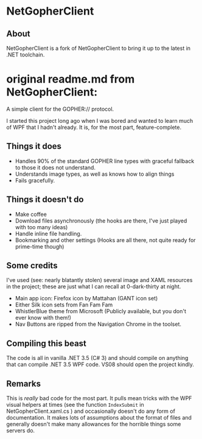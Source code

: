 NetGopherClient 
===============
About
---------------
NetGopherClient is a fork of NetGopherClient to bring it up to the latest in .NET toolchain.

original readme.md from NetGopherClient:
===============

A simple client for the GOPHER:// protocol.

I started this project long ago when I was bored and wanted to learn much of WPF that I hadn't already. It is, for the most part, feature-complete.

Things it does
--------------

* Handles 90% of the standard GOPHER line types with graceful fallback to those it does not understand.
* Understands image types, as well as knows how to align things
* Fails gracefully.

Things it doesn't do
--------------------

* Make coffee
* Download files asynchronously (the hooks are there, I've just played with too many ideas)
* Handle inline file handling.
* Bookmarking and other settings (Hooks are all there, not quite ready for prime-time though)

Some credits
------------

I've used (see: nearly blatantly stolen) several image and XAML resources in the project; these are just what I can recall at 0-dark-thirty at night.

* Main app icon: Firefox icon by Mattahan (GANT icon set)
* Either Silk icon sets from Fan Fam Fam
* WhistlerBlue theme from Microsoft (Publicly available, but you don't ever know with them!)
* Nav Buttons are ripped from the Navigation Chrome in the toolset.

Compiling this beast
--------------------

The code is all in vanilla .NET 3.5 (C# 3) and should compile on anything that can compile .NET 3.5 WPF code. VS08 should open the project kindly.

Remarks
-------

This is *really* bad code for the most part. It pulls mean tricks with the WPF visual helpers at times (see the function <code>IndexSubmit</code> in NetGopherClient.xaml.cs ) and occasionally doesn't do any form of documentation. It makes lots of assumptions about the format of files and generally doesn't make many allowances for the horrible things some servers do.
